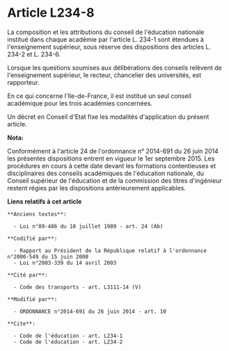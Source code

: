 # Article L234-8

La composition et les attributions du conseil de l'éducation nationale institué dans chaque académie par l'article L. 234-1
sont étendues à l'enseignement supérieur, sous réserve des dispositions des articles L. 234-2 et L. 234-6. 

Lorsque les questions soumises aux délibérations des conseils relèvent de l'enseignement supérieur, le recteur, chancelier
des universités, est rapporteur. 

En ce qui concerne l'Ile-de-France, il est institué un seul conseil académique pour les trois académies concernées. 

Un décret en Conseil d'Etat fixe les modalités d'application du présent article.

**Nota:**

Conformément à l'article 24 de l'ordonnance n° 2014-691 du 26 juin 2014 les présentes dispositions entrent en vigueur le 1er
septembre 2015. Les procédures en cours à cette date devant les formations contentieuses et disciplinaires des conseils
académiques de l'éducation nationale, du Conseil supérieur de l'éducation et de la commission des titres d'ingénieur restent
régies par les dispositions antérieurement applicables.

**Liens relatifs à cet article**

	**Anciens textes**:

	  - Loi n°89-486 du 10 juillet 1989 - art. 24 (Ab)

	**Codifié par**:

	  - Rapport au Président de la République relatif à l'ordonnance n°2000-549 du 15 juin 2000
	  - Loi n°2003-339 du 14 avril 2003

	**Cité par**:

	  - Code des transports - art. L3111-14 (V)

	**Modifié par**:

	  - ORDONNANCE n°2014-691 du 26 juin 2014 - art. 10

	**Cite**:

	  - Code de l'éducation - art. L234-1
	  - Code de l'éducation - art. L234-2
